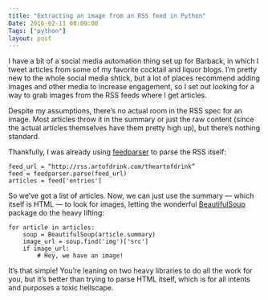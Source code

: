 ```yaml
---
title: "Extracting an image from an RSS feed in Python"
Date: 2016-02-11 00:00:00
Tags: ["python"]
layout: post
---
```


<p>I have a bit of a social media automation thing set up for Barback, in which I tweet articles from some of my favorite cocktail and liquor blogs.  I’m pretty new to the whole social media shtick, but a lot of places recommend adding images and other media to increase engagement, so I set out looking for a way to grab images from the RSS feeds where I get articles.</p>


<p>Despite my assumptions, there’s no actual room in the RSS spec for an image.  Most articles throw it in the summary or just the raw content (since the actual articles themselves have them pretty high up), but there’s nothing standard.</p>


<p>Thankfully, I was already using <a href="https://github.com/kurtmckee/feedparser">feedparser</a> to parse the RSS itself:</p>


<pre><code>feed_url = “http://rss.artofdrink.com/theartofdrink”
feed = feedparser.parse(feed_url)
articles = feed['entries']
</code></pre>


<p>So we’ve got a list of articles.  Now, we can just use the summary — which itself is HTML — to look for images, letting the wonderful <a href="http://www.crummy.com/software/BeautifulSoup/">BeautifulSoup</a> package do the heavy lifting:</p>


<pre><code>for article in articles:
    soup = BeautifulSoup(article.summary)
    image_url = soup.find('img')['src']
    if image_url:
        # Hey, we have an image!
</code></pre>


<p>It’s that simple!  You’re leaning on two heavy libraries to do all the work for you, but it’s better than trying to parse HTML itself, which is for all intents and purposes a toxic hellscape.</p>
	